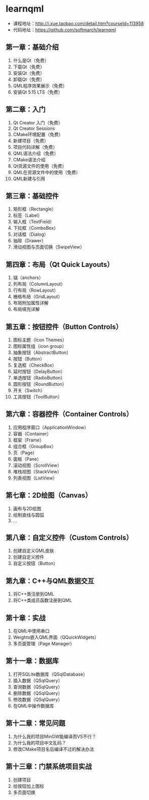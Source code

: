 # learnqml

* 课程地址：http://i.xue.taobao.com/detail.htm?courseId=113958
* 代码地址：https://github.com/softmarch/learnqml

## 第一章：基础介绍

1. 什么是Qt（免费）
2. 下载Qt（免费）
3. 安装Qt（免费）
4. 卸载Qt（免费）
5. QML程序效果展示（免费）
6. 安装Qt 5.15 LTS（免费）

## 第二章：入门

1. Qt Creator 入门（免费）
2. Qt Creator Sessions
3. CMake环境配置（免费）
4. 新建项目（免费）
5. 项目代码详解（免费）
6. QML语法介绍（免费）
7. CMake语法介绍
8. Qt资源文件的使用（免费）
9. QML在资源文件中的使用（免费）
10. QML新建与引用

## 第三章：基础控件

1. 矩形框（Rectangle）
2. 标签（Label）
3. 输入框（TextField）
4. 下拉框（ComboBox）
5. 对话框（Dialog）
6. 抽屉（Drawer）
7. 滑动视图与页面切换（SwipeView）

## 第四章：布局（Qt Quick Layouts）

1. 锚（anchors）
2. 列布局（ColumnLayout）
3. 行布局（RowLayout）
4. 栅格布局（GridLayout）
5. 布局附加属性详解
6. 布局填充详解

## 第五章：按钮控件（Button Controls）

1. 图标主题（Icon Themes）
2. 图标属性组（icon group）
3. 抽象按钮（AbstractButton）
4. 按钮（Button）
5. 复选框（CheckBox）
6. 延时按钮（DelayButton）
7. 单选按钮（RadioButton）
8. 圆形按钮（RoundButton）
9. 开关（Switch）
10. 工具按钮（ToolButton）

## 第六章：容器控件（Container Controls）

1. 应用程序窗口（ApplicationWindow）
2. 容器（Container）
3. 框架（Frame）
4. 组合框（GroupBox）
5. 页（Page）
6. 面板（Pane）
7. 滚动视图（ScrollView）
8. 堆栈视图（StackView）
9. 列表视图（ListView）

## 第七章：2D绘图（Canvas）

1. 画布与2D绘图
2. 绘制直线与圆弧
3. ...

## 第八章：自定义控件（Custom Controls）

1. 创建自定义QML皮肤
2. 创建自定义控件
3. 自定义按钮（Button）

## 第九章：C++与QML数据交互

1. 将C++类注册到QML
2. 将C++类成员函数注册到QML

## 第十章：实战

1. 在QML中使用串口
2. Weights嵌入QML界面（QQuickWidgets）
3. 多页面管理（Page Manager）

## 第十一章：数据库

1. 打开SQLite数据库（QSqlDatabase）
2. 插入数据（QSqlQuery）
3. 查询数据（QSqlQuery）
4. 删除数据（QSqlQuery）
5. 修改数据（QSqlQuery）
6. 在QML中操作数据库

## 第十二章：常见问题

1. 为什么我的项目MinGW能编译而VS不行？
2. 为什么我的项目中文乱码？
3. 修改CMake项目名后编译不过的解决办法

## 第十三章：门禁系统项目实战

1. 创建项目
2. 给按钮加上图标
3. 多页面切换
